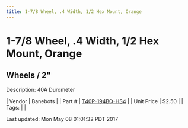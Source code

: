 ```yaml
---
title: 1-7/8 Wheel, .4 Width, 1/2 Hex Mount, Orange
---
```


# 1-7/8 Wheel, .4 Width, 1/2 Hex Mount, Orange
## Wheels / 2"
Description: 	40A Durometer 

| Vendor | Banebots | 
| Part # | [T40P-194BO-HS4](http://www.banebots.com/category/T40P-1875.html) | 
| Unit Price | $2.50 | 
| Tags: |  | 

Last updated: Mon May 08 01:01:32 PDT 2017